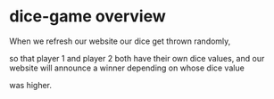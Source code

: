 # dice-game overview

When we refresh our website our dice get thrown randomly,

so that player 1 and player 2  both have their own dice values, and our website will announce a winner depending on whose dice value

was higher.
